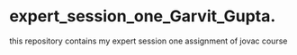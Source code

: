 # expert_session_one_Garvit_Gupta.
this repository contains my expert session one assignment of jovac course
